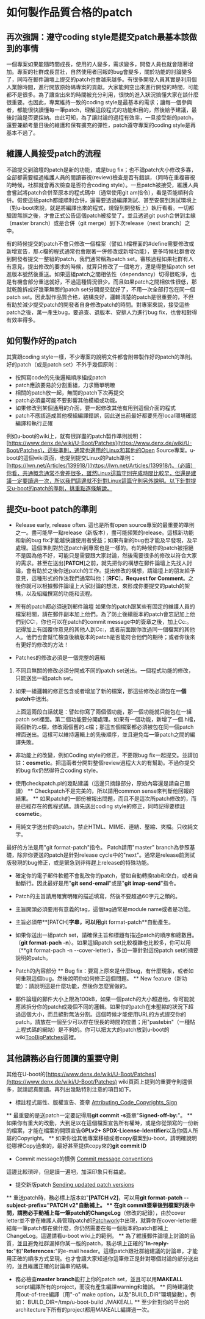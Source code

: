 # 如何製作品質合格的patch

## 再次強調：遵守coding style是提交patch最基本該做到的事情
一個專案如果能隨時間成長，使用的人變多，需求變多，開發人員也就會隨著增加。專案的社群成長茁壯，自然使用者回報的bug會變多，關於功能的討論變多了，同時在郵件論壇上提交的patch也會越來越多。有很多開發人員其實是利用個人業餘時間，進行開放原始碼專案的貢獻。大家能夠空出來進行開發的時間，可能都不是很多。為了讓空出來的時間被充分利用，很快的進入狀況搞懂大家在談什麼很重要。也因此，專案維持一致的coding style是最基本的需求；讓每一個參與者，都能很快讀懂每一筆patch，理解這段程式的功能和目的，然後給予建議，最後討論是否要採納。由此可知，為了讓討論的過程有效率，一旦接受新的patch，還要兼顧考量日後的維護和保有擴充的彈性，patch遵守專案的coding style是再基本不過了。

## 維護人員接受patch的流程
不論提交到論壇的patch是新的功能，或是bug fix；也不論patch大小修改多寡，全部都需要經過維護人員的閱讀審視(review)檢查是否有錯誤，（同時在重複審視的時候，社群就會再次檢查是否符合coding style）。一旦patch被接受，維護人員會嘗試將patch合併至原本的程式碼中（通常使用git am指令），看是否能順利合併。假使這些patch都能順利合併，還需要透過編譯測試、甚至安裝到測試環境上（對u-boot來說，就是將編譯出來的程式，燒錄到開發板上）執行看看。一切都驗證無誤之後，才會正式公告這個patch被接受了。並且透過git push合併到主線（master branch）或是合併（git merge）到下次release（next branch）之中。

有的時候提交的patch不會只修改一個檔案（譬如.h檔裡面的#define需要修改或新增宣告，那.c檔的程式通常也會跟著一併修改或新增功能），更多時候社群會收到開發者提交一整組的patch，我們通常稱為patch set。審核過程如果社群有人有意見，提出修改的要求的時候，就算只修改了一個地方，還是得整組patch set進版本號然後重送。如果這組patch之間相依性（dependancy）切得很乾淨，也是有機會部分重送就好，不過這種情況很少。而且如果patch之間相依性很低，那就乾脆拆成好幾筆無關的patch set分開提交就好了，不用一次全部打包在同一個patch set。因此製作品質合格，結構良好，邏輯清楚的patch是很重要的，不但有助於減少提交patch的開發者自身修改patch的時間。對專案來說，接受這些patch之後，萬一產生bug，要追查、退版本、安排人力進行bug fix，也會相對得有效率得多。

## 如何製作好的patch

其實跟coding style一樣，不少專案的說明文件都會附帶製作好的patch的準則。好的patch（或是patch set）不外乎幾個原則：
* 按照寫code的先後邏輯順序組成patch
* patch應該要易於分割重組，力求簡單明瞭
* 相關的patch放一起，無關的patch下次再提交
* patch必須盡可能不要影響其他模組或功能。
* 如果修改到某個通用的介面，要一起修改其他有用到這個介面的程式
* patch不應該造成其他模組編譯錯誤，因此送出前最好都要先在local環境確認編譯和執行正確

例如u-boot的wiki上，就有很詳盡的patch製作準則說明：[https://www.denx.de/wiki/U-Boot/Patches](https://www.denx.de/wiki/U-Boot/Patches)，這些準則，通常也適用於Linux和其他的Open Source專案。u-boot的這個wiki頁面，也提到提交Linux的Patch準則：[https://lwn.net/Articles/139918/](https://lwn.net/Articles/139918/)。（必讀）你看，共通概念通常不會差很多，雖然Linux這篇守則完成時間比較早，但還是建議一定要讀過一次，所以我們這邊就不針對Linux這篇守則另外說明。以下針對提交u-boot的patch的準則，挑重點逐條解說。

## 提交u-boot patch的準則

* Release early, release often. 這也是所有open source專案的最重要的準則之一。盡可能早一點release（新版本），盡可能頻繁的release。這樣新功能和新的bug fix才能越快讓使用者受益；如果有新的bug也才能及早發現，及早處理。這個準則對於送patch到專案也是一樣的。有的時候你的patch被拒絕不是因為他不好，可能只是需要跟大家討論，然後需要很多的修改以符合大家的需求。甚至在送出[**PATCH**]之前，就先把你的構想在郵件論壇上先找人討論，會有助於之後你送patch的工作。提出修改的構想，請論壇上的朋友給予意見，這種形式的作法我們通常叫他：[**RFC**]，**Request for Comment**。之後你就可以根據郵件論壇上大家討論的想法，來形成你要提交的patch的架構，以及組織撰寫的功能和流程。

* 所有的patch都必須送到郵件論壇
		如果你的patch跟某些有固定的維護人員的檔案相關，請在郵件副本加上他們。為了防止後續版本的patch會忘記加上他們到CC:，你也可以在patch的commit message中的簽章之後，加上Cc:。
		記得加上有回覆你意見的其他人到Cc:，或者前面跟你改過同一個檔案的其他人。他們也會幫忙檢查後續版本的patch是否能符合他們的期待；或者你後來有更好的修改的方法！

* Patches的修改必須是一個完整的邏輯
1. 不同且無關的修改必須分開成不同的patch set送出。一個程式功能的修改，只能送出一組patch set。
2. 如果一組邏輯的修正包含或者增加了新的檔案，那這些修改必須包在**一個patch**中送出。

	上面這兩段白話就是：譬如你寫了兩個個功能，那一個功能就只能包在一組patch set裡面。第二個功能要分開處理。如果有一個功能，新增了一個.h檔，兩個新的.c檔，修改兩個舊的.c檔；那這五個檔案都必須被包在同一個patch裡面送出。這樣可以維持邏輯上的先後順序，並且避免每一筆patch之間的編譯失敗。

* 非功能上的改變，例如Coding style的修正，不要跟bug fix一起提交。並請加註：**cosmetic**。把這兩者分開對整個review過程大大的有幫助。不過你提交的bug fix仍然得符合coding style。

* 使用checkpatch.pl的幾點建議（這邊只摘錄部分，原始內容還是請自己閱讀）
** Checkpatch不是完美的，所以請用common sense來判斷他回報的結果。
** 如果patch的一部份被報出問題，而且不是這次所patch修改的，而是已經存在的舊程式碼。請先送出coding style的修正，同時記得要標註**cosmetic**。

* 用純文字送出你的patch，禁止HTML、MIME、連結、壓縮、夾檔。只收純文字。

最好的方法是用"git format-patch"指令。
Patch請用"master" branch為參照基礎，除非你要送的patch是針對release cycle中的"next"。通常是release前測試版發現的bug修正，或是緊急到非得趕上release的特殊功能。

* 確定你的電子郵件軟體不會亂改你的patch，譬如自動轉換tab和空白，或者自動斷行。因此最好是用"**git send-email**"或是"**git imap-send**"指令。

* Patch的主旨請用確實明確的描述填寫，然後不要超過60字元之類的。

* 主旨開頭必須要用有意義的tag，這個tag通常是module name或者是功能。

* 主旨必須帶**[PATCH]**字串，可以用**git format-patch**自動產生。

* 如果你送出一組patch set，請確保主旨和標題有描述patch的順序和總數目。（**git format-pach -n**）。如果這組patch set比較複雜也比較多，你可以用（**git format-pach -n --cover-letter），多加一筆針對這份patch set的摘要說明的patch。

* Patch的內容部分
** Bug fix：要寫上原來是什麼bug，有什麼現象，或者如何重現這個bug。然後說明你如何修正這個問題。
** New feature（新功能）：請說明這是什麼功能，然後你怎麼實做的。

* 郵件論壇的郵件大小上限為100kB，如果一個patch的大小超過他，你可能就應該拆分你的patch成幾個不同的邏輯。如果你的patch在未壓縮的狀況下超過這個大小，而且絕對無法分割。這個時候才能使用URL的方式提交你的patch。請放在一個至少可以存在很長的時間的位置；用"pastebin"（一種貼上程式碼的網站）是不夠的。你可以把太大的patch放到u-boot的wiki[TooBigPatches](https://www.denx.de/wiki/U-Boot/TooBigPatches)這裡。

## 其他請務必自行閱讀的重要守則

其他在U-boot的[https://www.denx.de/wiki/U-Boot/Patches](https://www.denx.de/wiki/U-Boot/Patches) wiki頁面上提到的重要守則還很多，就請認真閱讀。再列出幾點特別注意的項目如下。

* 標註程式屬性、版權宣告、簽章 [Attributing_Code_Copyrights_Sign](https://www.denx.de/wiki/view/U-Boot/Patches#Attributing_Code_Copyrights_Sign)

** 最重要的是送patch一定要記得用**git commit -s**簽章"**Signed-off-by:**"。
** 如果你有重大的改動，大到足以在這個檔案宣告所有權時，或是你從頭寫的一份新的檔案，才能在檔案的開頭宣告**GPLv2+ SPDX-License-Identifier**以及你個人所屬的Copyright。
** 如果你從其他專案移植或者copy檔案到u-boot，請明確說明從哪裡Copy過來的，最好甚至提供copy來的**git commit ID**

* Commit message的慣例 [Commit message conventions](https://www.denx.de/wiki/view/U-Boot/Patches#Sending_updated_patch_versions)

這邊比較瑣碎，但是讀一遍吧，加深印象只有益處。

* 提交新版patch [Sending updated patch versions](https://www.denx.de/wiki/view/U-Boot/Patches#Sending_updated_patch_versions)

** 重送patch時，務必標上版本如"**[PATCH v2]**，可以用**git format-patch --subject-prefix="PATCH v2"**自動補上。
** 在git commit簽章後到檔案列表中間，請務必手動補上每一筆patch的**ChangeLog**（修改的紀錄），由於cover letter並不會在維護人員管理patch的[Patchwork](http://patchwork.ozlabs.org/project/uboot/list/)中出現，就算你在cover-letter總結每一筆patch都在做什麼，你仍然需要在每一個版本的patch都補上ChangeLog。這邊請看u-boot wiki上的範例。
** 為了維護郵件論壇上討論的品質，並且避免社群漏掉你某一版的patch，務必填上正確的"**In-reply-to:**"和"**References:**"的e-mail header。這樣patch跟社群給建議的討論串，才能用正確的順序方式呈現。也才會讓大家知道你這筆修正是針對哪個討論的部分送出的，並且維護正確的討論串的結構。

* 務必檢查**master branch**能打上你的patch set，並且可以用**MAKEALL** script編譯所有的project，而沒有產生編譯warning和錯誤。
** 同時建議使用out-of-tree編譯（用"-o" make option，以及"BUILD_DIR"環境變數）。例如：
BUILD_DIR=/tmp/u-boot-build ./MAKEALL
** 至少針對你的平台的architecture下所有的project都用MAKEALL編譯過一次。